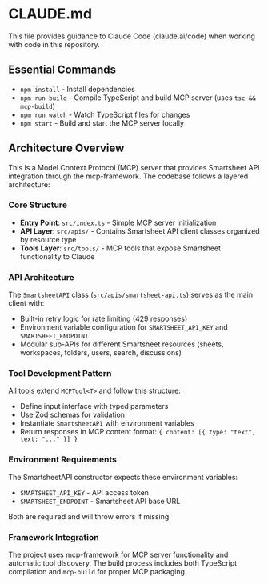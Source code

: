 # CLAUDE.md

This file provides guidance to Claude Code (claude.ai/code) when working with code in this repository.

## Essential Commands

- `npm install` - Install dependencies
- `npm run build` - Compile TypeScript and build MCP server (uses `tsc && mcp-build`)
- `npm run watch` - Watch TypeScript files for changes
- `npm start` - Build and start the MCP server locally

## Architecture Overview

This is a Model Context Protocol (MCP) server that provides Smartsheet API integration through the mcp-framework. The codebase follows a layered architecture:

### Core Structure
- **Entry Point**: `src/index.ts` - Simple MCP server initialization
- **API Layer**: `src/apis/` - Contains Smartsheet API client classes organized by resource type
- **Tools Layer**: `src/tools/` - MCP tools that expose Smartsheet functionality to Claude

### API Architecture
The `SmartsheetAPI` class (`src/apis/smartsheet-api.ts`) serves as the main client with:
- Built-in retry logic for rate limiting (429 responses)
- Environment variable configuration for `SMARTSHEET_API_KEY` and `SMARTSHEET_ENDPOINT`
- Modular sub-APIs for different Smartsheet resources (sheets, workspaces, folders, users, search, discussions)

### Tool Development Pattern
All tools extend `MCPTool<T>` and follow this structure:
- Define input interface with typed parameters
- Use Zod schemas for validation
- Instantiate `SmartsheetAPI` with environment variables
- Return responses in MCP content format: `{ content: [{ type: "text", text: "..." }] }`

### Environment Requirements
The SmartsheetAPI constructor expects these environment variables:
- `SMARTSHEET_API_KEY` - API access token
- `SMARTSHEET_ENDPOINT` - Smartsheet API base URL

Both are required and will throw errors if missing.

### Framework Integration
The project uses mcp-framework for MCP server functionality and automatic tool discovery. The build process includes both TypeScript compilation and `mcp-build` for proper MCP packaging.